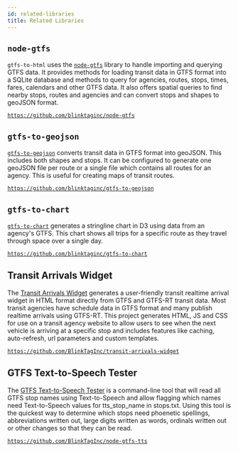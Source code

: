 ```yaml
---
id: related-libraries
title: Related Libraries
---
```


## `node-gtfs`

`gtfs-to-html` uses the [`node-gtfs`](https://github.com/blinktaginc/node-gtfs) library to handle importing and querying GTFS data. It provides methods for loading transit data in GTFS format into a SQLite database and methods to query for agencies, routes, stops, times, fares, calendars and other GTFS data. It also offers spatial queries to find nearby stops, routes and agencies and can convert stops and shapes to geoJSON format.

[`https://github.com/blinktaginc/node-gtfs`](https://github.com/blinktaginc/node-gtfs)

## `gtfs-to-geojson`

[`gtfs-to-geojson`](https://github.com/blinktaginc/gtfs-to-geojson) converts transit data in GTFS format into geoJSON. This includes both shapes and stops. It can be configured to generate one geoJSON file per route or a single file which contains all routes for an agency. This is useful for creating maps of transit routes.

[`https://github.com/blinktaginc/gtfs-to-geojson`](https://github.com/blinktaginc/gtfs-to-geojson)

## `gtfs-to-chart`

[`gtfs-to-chart`](https://github.com/blinktaginc/gtfs-to-chart) generates a stringline chart in D3 using data from an agency's GTFS. This chart shows all trips for a specific route as they travel through space over a single day.

[`https://github.com/blinktaginc/gtfs-to-chart`](https://github.com/blinktaginc/gtfs-to-chart)

## Transit Arrivals Widget

The [Transit Arrivals Widget](https://github.com/BlinkTagInc/transit-arrivals-widget) generates a user-friendly transit realtime arrival widget in HTML format directly from GTFS and GTFS-RT transit data. Most transit agencies have schedule data in GTFS format and many publish realtime arrivals using GTFS-RT. This project generates HTML, JS and CSS for use on a transit agency website to allow users to see when the next vehicle is arriving at a specific stop and includes features like caching, auto-refresh, url parameters and custom templates.

[`https://github.com/BlinkTagInc/transit-arrivals-widget`](https://github.com/BlinkTagInc/transit-arrivals-widget)

## GTFS Text-to-Speech Tester

The [GTFS Text-to-Speech Tester](https://github.com/BlinkTagInc/node-gtfs-tts) is a command-line tool that will read all GTFS stop names using Text-to-Speech and allow flagging which names need Text-to-Speech values for tts_stop_name in stops.txt. Using this tool is the quickest way to determine which stops need phoenetic spellings, abbreviations written out, large digits written as words, ordinals written out or other changes so that they can be read.

[`https://github.com/BlinkTagInc/node-gtfs-tts`](https://github.com/BlinkTagInc/node-gtfs-tts)

